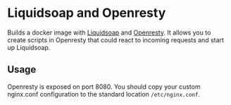 # Liquidsoap and Openresty

Builds a docker image with [Liquidsoap](http://liquidsoap.info/) and [Openresty](https://openresty.org/en/). It allows you to create scripts in Openresty that could react to incoming requests and start up Liquidsoap.

## Usage

Openresty is exposed on port 8080. You should copy your custom nginx.conf configuration to the standard location `/etc/nginx.conf`.
